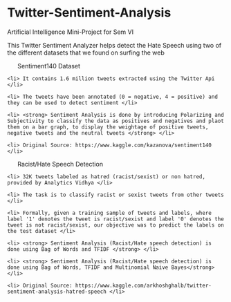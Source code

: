 # Twitter-Sentiment-Analysis

Artificial Intelligence Mini-Project for Sem VI 

This Twitter Sentiment Analyzer helps detect the Hate Speech using two of the different datasets that we found on surfing the web

  <ol> Sentiment140 Dataset</ol>

    <li> It contains 1.6 million tweets extracted using the Twitter Api </li>
    
    <li> The tweets have been annotated (0 = negative, 4 = positive) and they can be used to detect sentiment </li>
    
    <li> <strong> Sentiment Analysis is done by introducing Polarizing and Subjectivity to classify the data as positives and negatives and plaot them on a bar graph, to display the weightage of positive tweets, negative tweets and the neutral tweets </strong> </li>
    
    <li> Original Source: https://www.kaggle.com/kazanova/sentiment140 </li>
    
    
  <ol> Racist/Hate Speech Detection </ol>
  
    <li> 32K tweets labeled as hatred (racist/sexist) or non hatred, provided by Analytics Vidhya </li>
    
    <li> The task is to classify racist or sexist tweets from other tweets </li>
    
    <li> Formally, given a training sample of tweets and labels, where label '1' denotes the tweet is racist/sexist and label '0' denotes the tweet is not racist/sexist, our objective was to predict the labels on the test dataset </li>
    
    <li> <strong> Sentiment Analysis (Racist/Hate speech detection) is done using Bag of Words and TFIDF </strong> </li>
    
    <li> <strong> Sentiment Analysis (Racist/Hate speech detection) is done using Bag of Words, TFIDF and Multinomial Naive Bayes</strong> </li>
    
    <li> Original Source: https://www.kaggle.com/arkhoshghalb/twitter-sentiment-analysis-hatred-speech </li>
    
    
